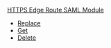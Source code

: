 <!-- Code generated for API Clients. DO NOT EDIT. -->

[HTTPS Edge Route SAML Module](#api-edge-route-saml-module)

- [Replace](#api-edge-route-saml-module-replace)
- [Get](#api-edge-route-saml-module-get)
- [Delete](#api-edge-route-saml-module-delete)
